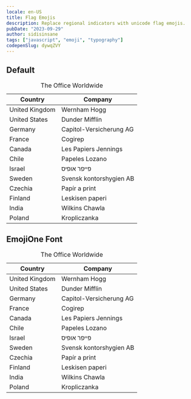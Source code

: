 ```yaml
---
locale: en-US
title: Flag Emojis
description: Replace regional indicators with unicode flag emojis.
pubDate: "2023-09-29"
author: sidisinsane
tags: ["javascript", "emoji", "typography"]
codepenSlug: dywqZVY
---
```


<link href="/snippets/flag-emojis.css" rel="stylesheet" />
<script src="/snippets/flag-emojis.js" defer></script>

<h2>Default</h2>

<table>
  <caption>The Office Worldwide</caption>
  <thead>
    <th>Country</th>
    <th>Company</th>
  </thead>
  <tbody>
    <tr>
      <td><span data-cc="GB">United Kingdom</span></td>
      <td lang="en-GB">Wernham Hogg</td>
    </tr>
    <tr>
      <td><span data-cc="US">United States</span></td>
      <td lang="en-US">Dunder Mifflin</td>
    </tr>
    <tr>
      <td><span data-cc="DE">Germany</span></td>
      <td lang="de-DE">Capitol-Versicherung AG</td>
    </tr>
    <tr>
      <td><span data-cc="FR">France</span></td>
      <td lang="fr-FR">Cogirep</td>
    </tr>
    <tr>
      <td><span data-cc="CA">Canada</span></td>
      <td lang="fr-CA">Les Papiers Jennings</td>
    </tr>
    <tr>
      <td><span data-cc="CL">Chile</span></td>
      <td lang="es-CL">Papeles Lozano</td>
    </tr>
    <tr>
      <td><span data-cc="IL">Israel</span></td>
      <td lang="he-IL">פייפר אופיס</td>
    </tr>
    <tr>
      <td><span data-cc="SV">Sweden</span></td>
      <td lang="sv-SV">Svensk kontorshygien AB</td>
    </tr>
    <tr>
      <td><span data-cc="CZ">Czechia</span></td>
      <td lang="cs-CZ">Papír a print</td>
    </tr>
    <tr>
      <td><span data-cc="FI">Finland</span></td>
      <td lang="fi-FI">Leskisen paperi</td>
    </tr>
    <tr>
      <td><span data-cc="IN">India</span></td>
      <td lang="hi-IN">Wilkins Chawla</td>
    </tr>
    <tr>
      <td><span data-cc="PL">Poland</span></td>
      <td lang="pl-PL">Kropliczanka</td>
    </tr>
  </tbody>
</table>

<h2>EmojiOne Font</h2>

<table class="emoji-one">
  <caption>The Office Worldwide</caption>
  <thead>
    <th>Country</th>
    <th>Company</th>
  </thead>
  <tbody>
    <tr>
      <td><span data-cc="GB">United Kingdom</span></td>
      <td lang="en-GB">Wernham Hogg</td>
    </tr>
    <tr>
      <td><span data-cc="US">United States</span></td>
      <td lang="en-US">Dunder Mifflin</td>
    </tr>
    <tr>
      <td><span data-cc="DE">Germany</span></td>
      <td lang="de-DE">Capitol-Versicherung AG</td>
    </tr>
    <tr>
      <td><span data-cc="FR">France</span></td>
      <td lang="fr-FR">Cogirep</td>
    </tr>
    <tr>
      <td><span data-cc="CA">Canada</span></td>
      <td lang="fr-CA">Les Papiers Jennings</td>
    </tr>
    <tr>
      <td><span data-cc="CL">Chile</span></td>
      <td lang="es-CL">Papeles Lozano</td>
    </tr>
    <tr>
      <td><span data-cc="IL">Israel</span></td>
      <td lang="he-IL">פייפר אופיס</td>
    </tr>
    <tr>
      <td><span data-cc="SV">Sweden</span></td>
      <td lang="sv-SV">Svensk kontorshygien AB</td>
    </tr>
    <tr>
      <td><span data-cc="CZ">Czechia</span></td>
      <td lang="cs-CZ">Papír a print</td>
    </tr>
    <tr>
      <td><span data-cc="FI">Finland</span></td>
      <td lang="fi-FI">Leskisen paperi</td>
    </tr>
    <tr>
      <td><span data-cc="IN">India</span></td>
      <td lang="hi-IN">Wilkins Chawla</td>
    </tr>
    <tr>
      <td><span data-cc="PL">Poland</span></td>
      <td lang="pl-PL">Kropliczanka</td>
    </tr>
  </tbody>
</table>
